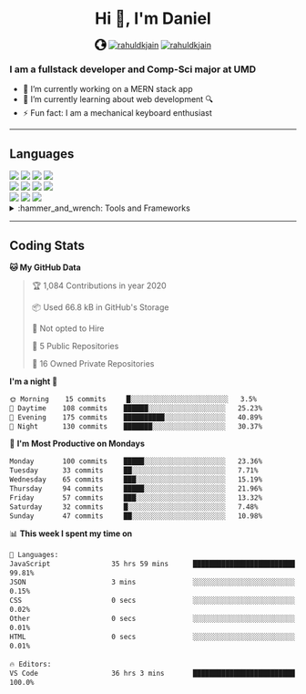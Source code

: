 <h1 align="center">Hi 👋, I'm Daniel</h1>
<p align="center">
<a href=https://drowe.dev target="blank"><img align="center" src=https://raw.githubusercontent.com/iconic/open-iconic/master/svg/globe.svg alt="rahuldkjain" height="20" width="20" /></a>
<a href=https://linkedin.com/in/rahuldkjain target="blank"><img align="center" src=https://cdn.jsdelivr.net/npm/simple-icons@3.0.1/icons/linkedin.svg alt="rahuldkjain" height="20" width="20" /></a>
<a href=https://instagram.com/drowes target="blank"><img align="center" src=https://cdn.jsdelivr.net/npm/simple-icons@3.0.1/icons/instagram.svg alt="rahuldkjain" height="20" width="20" /></a>
</p>

### I am a fullstack developer and Comp-Sci major at UMD

- 🔭 I’m currently working on a MERN stack app
- 🌱 I’m currently learning about web development 🔍
- ⚡ Fun fact: I am a mechanical keyboard enthusiast

---

## Languages

<div>
<img src="https://img.shields.io/badge/javascript%20-%23323330.svg?&style=for-the-badge&logo=javascript&logoColor=%23F7DF1E"/>
<img src="https://img.shields.io/badge/typescript%20-%23007ACC.svg?&style=for-the-badge&logo=typescript&logoColor=white"/>
<img src="https://img.shields.io/badge/html5%20-%23E34F26.svg?&style=for-the-badge&logo=html5&logoColor=white"/>
<img src="https://img.shields.io/badge/css3%20-%231572B6.svg?&style=for-the-badge&logo=css3&logoColor=white"/>
<br>
<img src="https://img.shields.io/badge/python%20-%2314354C.svg?&style=for-the-badge&logo=python&logoColor=white"/>
<img src="https://img.shields.io/badge/java-%23ED8B00.svg?&style=for-the-badge&logo=java&logoColor=white"/>
<img src="https://img.shields.io/badge/ruby-%23CC342D.svg?&style=for-the-badge&logo=ruby&logoColor=white"/>
<img src="https://img.shields.io/badge/go-%2300ADD8.svg?&style=for-the-badge&logo=go&logoColor=white"/>
<br>
<img src="https://img.shields.io/badge/c%20-%2300599C.svg?&style=for-the-badge&logo=c&logoColor=white"/>
<img src="https://img.shields.io/badge/c++%20-%2300599C.svg?&style=for-the-badge&logo=c%2B%2B&ogoColor=white"/>
<img src="https://img.shields.io/badge/ocaml%20-%23EC6813.svg?&style=for-the-badge&logo=ocaml&logoColor=white"/>
</div>

<details>
    <summary>:hammer_and_wrench: Tools and Frameworks</summary>

### Frameworks

<img src="https://img.shields.io/badge/react%20-%2320232a.svg?&style=for-the-badge&logo=react&logoColor=%2361DAFB"/>
<img src="https://img.shields.io/badge/angular%20-%23DD0031.svg?&style=for-the-badge&logo=angular&logoColor=white"/>
<img src="https://img.shields.io/badge/express.js%20-%23404d59.svg?&style=for-the-badge"/>
<br>
<img src="https://img.shields.io/badge/gatsby%20-%23663399.svg?&style=for-the-badge&logo=gatsby&logoColor=white"/>
<img src="https://img.shields.io/badge/material%20ui%20-%230081CB.svg?&style=for-the-badge&logo=material-ui&logoColor=white"/>
<img src="https://img.shields.io/badge/bootstrap%20-%23563D7C.svg?&style=for-the-badge&logo=bootstrap&logoColor=white"/>

### Databases

<img src ="https://img.shields.io/badge/MongoDB-%234ea94b.svg?&style=for-the-badge&logo=mongodb&logoColor=white"/>
<img src="https://img.shields.io/badge/mysql%20-%234479A1.svg?&style=for-the-badge&logo=mysql&logoColor=white"/>

### Deployment

<img src="https://img.shields.io/badge/heroku%20-%23430098.svg?&style=for-the-badge&logo=heroku&logoColor=white"/>
<img src="https://img.shields.io/badge/AWS%20-%23FF9900.svg?&style=for-the-badge&logo=amazon-aws&logoColor=white"/>
<img src="https://img.shields.io/badge/firebase%20-%23FFCA28.svg?&style=for-the-badge&logo=firebase&logoColor=white"/>

### Others

<img src="https://img.shields.io/badge/vscode%20-%23007ACC.svg?&style=for-the-badge&logo=visual%20studio%20code&logoColor=white"/>
<img src="https://img.shields.io/badge/git%20-%23F05033.svg?&style=for-the-badge&logo=git&logoColor=white"/>
<img src="https://img.shields.io/badge/nginx%20-%23009639.svg?&style=for-the-badge&logo=nginx&logoColor=white"/>

</details>

---

## Coding Stats

<!-- [![DanRowe1's github stats](https://github-readme-stats.danrowe1.vercel.app/api?username=DanRowe1&count_private=true&show_icons=true)](https://github.com/anuraghazra/github-readme-stats) -->

<!--START_SECTION:waka-->

**🐱 My GitHub Data**

> 🏆 1,084 Contributions in year 2020
>
> 📦 Used 66.8 kB in GitHub's Storage
>
> 🚫 Not opted to Hire
>
> 📜 5 Public Repositories
>
> 🔑 16 Owned Private Repositories

**I'm a night 🦉**

```text
🌞 Morning    15 commits     █░░░░░░░░░░░░░░░░░░░░░░░░   3.5%
🌆 Daytime    108 commits    ██████░░░░░░░░░░░░░░░░░░░   25.23%
🌃 Evening    175 commits    ██████████░░░░░░░░░░░░░░░   40.89%
🌙 Night      130 commits    ███████░░░░░░░░░░░░░░░░░░   30.37%

```

📅 **I'm Most Productive on Mondays**

```text
Monday       100 commits    █████░░░░░░░░░░░░░░░░░░░░   23.36%
Tuesday      33 commits     ██░░░░░░░░░░░░░░░░░░░░░░░   7.71%
Wednesday    65 commits     ███░░░░░░░░░░░░░░░░░░░░░░   15.19%
Thursday     94 commits     █████░░░░░░░░░░░░░░░░░░░░   21.96%
Friday       57 commits     ███░░░░░░░░░░░░░░░░░░░░░░   13.32%
Saturday     32 commits     █░░░░░░░░░░░░░░░░░░░░░░░░   7.48%
Sunday       47 commits     ██░░░░░░░░░░░░░░░░░░░░░░░   10.98%

```

📊 **This week I spent my time on**

```text
💬 Languages:
JavaScript               35 hrs 59 mins      █████████████████████████   99.81%
JSON                     3 mins              ░░░░░░░░░░░░░░░░░░░░░░░░░   0.15%
CSS                      0 secs              ░░░░░░░░░░░░░░░░░░░░░░░░░   0.02%
Other                    0 secs              ░░░░░░░░░░░░░░░░░░░░░░░░░   0.01%
HTML                     0 secs              ░░░░░░░░░░░░░░░░░░░░░░░░░   0.01%

🔥 Editors:
VS Code                  36 hrs 3 mins       █████████████████████████   100.0%

```

<!--END_SECTION:waka-->
